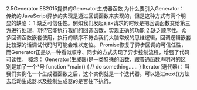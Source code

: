 2.5Generator
    ES2015提供的Generator生成器函数
    为什么要引入Generator：
        传统的JavaScript异步的实现是通过回调函数来实现的，但是这种方式有两个明显的缺陷：
            1.缺乏可信任性。例如我们发起ajax请求的时候是把回调函数交给第三方进行处理，期待它能执行我们的回调函数，实现正确的功能
            2.缺乏顺序性。众多回调函数嵌套使用，执行的顺序不符合我们大脑常规的思维逻辑，回调逻辑嵌套比较深的话调试代码时可能会难以定位。
        Promise恢复了异步回调的可信任性，而Generator正是以一种看似顺序、同步的方式实现了异步控制流程，增强了代码可读性。
    概念：
        Generator(生成器)是一类特殊的函数，跟普通函数声明时的区别是加了一个*号
            function *main() {
                // do something……
            }
        Iterator(迭代器)：当我们实例化一个生成器函数之后，这个实例就是一个迭代器。可以通过next()方法去启动生成器以及控制生成器的是否往下执行。